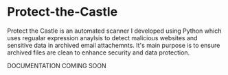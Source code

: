 # Protect-the-Castle

Protect the Castle is an automated scanner I developed using Python which uses regualar expression anaylsis to detect malicious websites and sensitive data in archived email attachemnts. It's main purpose is to ensure archived files are clean to enhance security and data protection.

DOCUMENTATION COMING SOON
